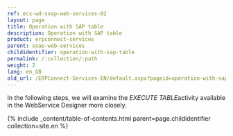 ```yaml
---
ref: ecs-wd-soap-web-services-02
layout: page
title: Operation with SAP table
description: Operation with SAP table
product: erpconnect-services
parent: soap-web-services
childidentifier: operation-with-sap-table
permalink: /:collection/:path
weight: 2
lang: en_GB
old_url: /ERPConnect-Services-EN/default.aspx?pageid=operation-with-sap-table
---
```


In the following steps, we will examine the *EXECUTE TABLE*activity available in the WebService Designer more closely.

{% include _content/table-of-contents.html parent=page.childidentifier collection=site.en %}
